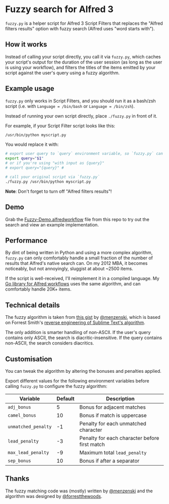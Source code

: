 
Fuzzy search for Alfred 3
=========================

`fuzzy.py` is a helper script for Alfred 3 Script Filters that replaces the "Alfred filters results" option with fuzzy search (Alfred uses "word starts with").


How it works
------------

Instead of calling your script directly, you call it via `fuzzy.py`, which caches your script's output for the duration of the user session (as long as the user is using your workflow), and filters the titles of the items emitted by your script against the user's query using a fuzzy algorithm.


Example usage
-------------

`fuzzy.py` only works in Script Filters, and you should run it as a bash/zsh script (i.e. with `Language = /bin/bash` or `Language = /bin/zsh`).

Instead of running your own script directly, place `./fuzzy.py` in front of it.

For example, if your Script Filter script looks like this:

```bash
/usr/bin/python myscript.py
```

You would replace it with:

```bash
# export user query to `query` environment variable, so `fuzzy.py` can read it
export query="$1"
# or if you're using "with input as {query}"
# export query="{query}" #

# call your original script via `fuzzy.py`
./fuzzy.py /usr/bin/python myscript.py
```

**Note**: Don't forget to turn off "Alfred filters results"!


Demo
----

Grab the [Fuzzy-Demo.alfredworkflow][demo] file from this repo to try out the search and view an example implementation.


Performance
-----------

By dint of being written in Python and using a more complex algorithm, `fuzzy.py` can only comfortably handle a small fraction of the number of results that Alfred's native search can. On my 2012 MBA, it becomes noticeably, but not annoyingly, sluggist at about ~2500 items.

If the script is well-received, I'll reimplement it in a compiled language. My [Go library for Alfred workflows][awgo] uses the same algorithm, and can comfortably handle 20K+ items.


Technical details
-----------------

The fuzzy algorithm is taken from [this gist][pyversion] by [@menzenski][menzenski], which is based on Forrest Smith's [reverse engineering of Sublime Text's algorithm][forrest].

The only addition is smarter handling of non-ASCII. If the user's query contains only ASCII, the search is diacritic-insensitive. If the query contains non-ASCII, the search considers diacritics.


Customisation
-------------

You can tweak the algorithm by altering the bonuses and penalties applied.

Export different values for the following environment variables before calling `fuzzy.py` to configure the fuzzy algorithm:

|       Variable      | Default |                  Description                  |
|---------------------|---------|-----------------------------------------------|
| `adj_bonus`         |       5 | Bonus for adjacent matches                    |
| `camel_bonus`       |      10 | Bonus if match is uppercase                   |
| `unmatched_penalty` |      -1 | Penalty for each unmatched character          |
| `lead_penalty`      |      -3 | Penalty for each character before first match |
| `max_lead_penalty`  |      -9 | Maximum total `lead_penalty`                  |
| `sep_bonus`         |      10 | Bonus if after a separator                    |


Thanks
------

The fuzzy matching code was (mostly) written by [@menzenski][menzenski] and the algorithm was designed by [@forrestthewoods][forrestthewoods].


[awgo]: https://github.com/deanishe/awgo
[demo]: ./Fuzzy-Demo-0.1.alfredworkflow
[forrest]: https://blog.forrestthewoods.com/reverse-engineering-sublime-text-s-fuzzy-match-4cffeed33fdb
[forrestthewoods]: https://github.com/forrestthewoods
[menzenski]: https://github.com/menzenski
[pyversion]: https://gist.github.com/menzenski/f0f846a254d269bd567e2160485f4b89
